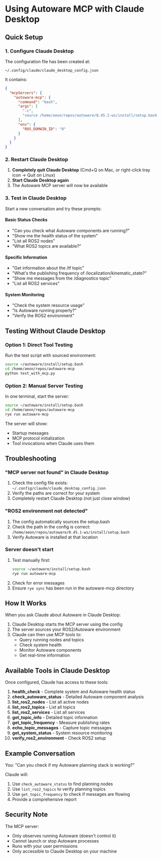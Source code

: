 # Using Autoware MCP with Claude Desktop

## Quick Setup

### 1. Configure Claude Desktop

The configuration file has been created at:
```
~/.config/claude/claude_desktop_config.json
```

It contains:
```json
{
  "mcpServers": {
    "autoware-mcp": {
      "command": "bash",
      "args": [
        "-c",
        "source /home/aeon/repos/autoware/0.45.1-ws/install/setup.bash && cd /home/aeon/repos/autoware-mcp && rye run autoware-mcp"
      ],
      "env": {
        "ROS_DOMAIN_ID": "0"
      }
    }
  }
}
```

### 2. Restart Claude Desktop

1. **Completely quit Claude Desktop** (Cmd+Q on Mac, or right-click tray icon → Quit on Linux)
2. **Start Claude Desktop again**
3. The Autoware MCP server will now be available

### 3. Test in Claude Desktop

Start a new conversation and try these prompts:

#### Basic Status Checks
- "Can you check what Autoware components are running?"
- "Show me the health status of the system"
- "List all ROS2 nodes"
- "What ROS2 topics are available?"

#### Specific Information
- "Get information about the /tf topic"
- "What's the publishing frequency of /localization/kinematic_state?"
- "Show me messages from the /diagnostics topic"
- "List all ROS2 services"

#### System Monitoring
- "Check the system resource usage"
- "Is Autoware running properly?"
- "Verify the ROS2 environment"

## Testing Without Claude Desktop

### Option 1: Direct Tool Testing

Run the test script with sourced environment:
```bash
source ~/autoware/install/setup.bash
cd /home/aeon/repos/autoware-mcp
python test_with_mcp.py
```

### Option 2: Manual Server Testing

In one terminal, start the server:
```bash
source ~/autoware/install/setup.bash
cd /home/aeon/repos/autoware-mcp
rye run autoware-mcp
```

The server will show:
- Startup messages
- MCP protocol initialization
- Tool invocations when Claude uses them

## Troubleshooting

### "MCP server not found" in Claude Desktop
1. Check the config file exists: `~/.config/claude/claude_desktop_config.json`
2. Verify the paths are correct for your system
3. Completely restart Claude Desktop (not just close window)

### "ROS2 environment not detected"
1. The config automatically sources the setup.bash
2. Check the path in the config is correct: `/home/aeon/repos/autoware/0.45.1-ws/install/setup.bash`
3. Verify Autoware is installed at that location

### Server doesn't start
1. Test manually first:
   ```bash
   source ~/autoware/install/setup.bash
   rye run autoware-mcp
   ```
2. Check for error messages
3. Ensure `rye sync` has been run in the autoware-mcp directory

## How It Works

When you ask Claude about Autoware in Claude Desktop:

1. Claude Desktop starts the MCP server using the config
2. The server sources your ROS2/Autoware environment
3. Claude can then use MCP tools to:
   - Query running nodes and topics
   - Check system health
   - Monitor Autoware components
   - Get real-time information

## Available Tools in Claude Desktop

Once configured, Claude has access to these tools:

1. **health_check** - Complete system and Autoware health status
2. **check_autoware_status** - Detailed Autoware component analysis
3. **list_ros2_nodes** - List all active nodes
4. **list_ros2_topics** - List all topics
5. **list_ros2_services** - List all services
6. **get_topic_info** - Detailed topic information
7. **get_topic_frequency** - Measure publishing rates
8. **echo_topic_messages** - Capture topic messages
9. **get_system_status** - System resource monitoring
10. **verify_ros2_environment** - Check ROS2 setup

## Example Conversation

You: "Can you check if my Autoware planning stack is working?"

Claude will:
1. Use `check_autoware_status` to find planning nodes
2. Use `list_ros2_topics` to verify planning topics
3. Use `get_topic_frequency` to check if messages are flowing
4. Provide a comprehensive report

## Security Note

The MCP server:
- Only observes running Autoware (doesn't control it)
- Cannot launch or stop Autoware processes
- Runs with your user permissions
- Only accessible to Claude Desktop on your machine
